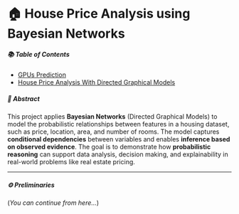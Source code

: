 # 🏠 House Price Analysis using Bayesian Networks
##### 📚 Table of Contents
- [GPUs Prediction](#gpus-prediction)
- [House Price Analysis With Directed Graphical Models](#house-price-analysis-with-directed-graphical-models)
##### 📄 Abstract
This project applies **Bayesian Networks** (Directed Graphical Models) to model the probabilistic relationships between features in a housing dataset, such as price, location, area, and number of rooms. The model captures **conditional dependencies** between variables and enables **inference based on observed evidence**. The goal is to demonstrate how **probabilistic reasoning** can support data analysis, decision making, and explainability in real-world problems like real estate pricing.

---

##### ⚙️ Preliminaries
(*You can continue from here...*)

